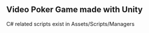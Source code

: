 Video Poker Game made with Unity 
------------------------------------
C# related scripts exist in Assets/Scripts/Managers
